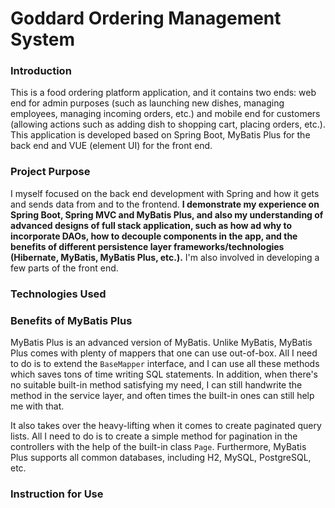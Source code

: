 # Goddard Ordering Management System

### Introduction

This is a food ordering platform application, and it contains two ends: web end for admin purposes (such as launching new dishes, managing employees, 
managing incoming orders, etc.) and mobile end for customers (allowing actions such as adding dish to shopping cart, placing orders, etc.). 
This application is developed based on Spring Boot, MyBatis Plus for the back end and VUE (element UI) for the front end.

### Project Purpose

I myself focused on the back end development with Spring and how it gets and sends data from and to the frontend.
**I demonstrate my experience on Spring Boot, Spring MVC and MyBatis Plus, and also my understanding of advanced designs of full stack application,
such as how ad why to incorporate DAOs, how to decouple components in the app, and the benefits of different persistence layer frameworks/technologies (Hibernate, MyBatis, MyBatis Plus, etc.).**
I'm also involved in developing a few parts of the front end.


### Technologies Used


### Benefits of MyBatis Plus

MyBatis Plus is an advanced version of MyBatis. Unlike MyBatis, MyBatis Plus comes with plenty of mappers that one can use out-of-box. All I need to do is to extend the `BaseMapper` interface,
and I can use all these methods which saves tons of time writing SQL statements. In addition, when there's no suitable built-in method satisfying my need, I can still handwrite the method in the service layer, and often times the built-in ones can still help me with that.

It also takes over the heavy-lifting when it comes to create paginated query lists. All I need to do is to create a simple method for pagination
in the controllers with the help of the built-in class `Page`. Furthermore, MyBatis Plus supports all common databases, including H2, MySQL, PostgreSQL, etc.


### Instruction for Use

